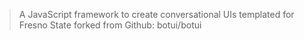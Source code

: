 > A JavaScript framework to create conversational UIs templated for Fresno State
forked from Github: botui/botui